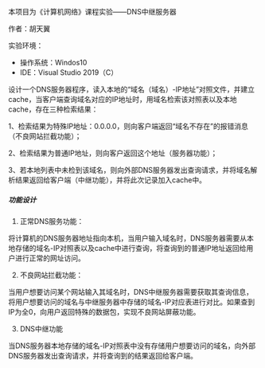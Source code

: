 本项目为《计算机网络》课程实验——DNS中继服务器

作者：胡天翼

实验环境：

- 操作系统：Windos10
- IDE：Visual Studio 2019（C）

设计一个DNS服务器程序，读入本地的“域名（域名）-IP地址”对照文件，并建立cache，当客户端查询域名对应的IP地址时，用域名检索该对照表以及本地cache，存在三种检索结果：

1、检索结果为特殊IP地址：0.0.0.0，则向客户端返回“域名不存在”的报错消息（不良网站拦截功能）；

2、检索结果为普通IP地址，则向客户返回这个地址（服务器功能）；

3、若本地列表中未检到该域名，则向外部DNS服务器发出查询请求，并将域名解析结果返回给客户端（中继功能），并将此次记录加入cache中。

##### 功能设计

1. 正常DNS服务功能：

将计算机的DNS服务器地址指向本机，当用户输入域名时，DNS服务器需要从本地存储的域名-IP对照表以及cache中进行查询，将查询到的普通IP地址返回给用户进行正常的网址访问。

2. 不良网站拦截功能：

当用户想要访问某个网站输入其域名时，DNS中继服务器需要获取其查询信息，将用户想要访问的域名与中继服务器中存储的域名-IP对应表进行对比。如果查到IP为全0，向用户返回特殊的数据包，实现不良网站屏蔽功能。

3. DNS中继功能

当DNS服务器本地存储的域名-IP对照表中没有存储用户想要访问的域名，向外部DNS服务器发出查询请求，并将查询到的结果返回给客户端。